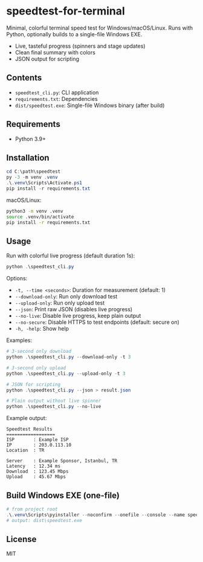 # speedtest-for-terminal

Minimal, colorful terminal speed test for Windows/macOS/Linux. Runs with Python, optionally builds to a single-file Windows EXE.

- Live, tasteful progress (spinners and stage updates)
- Clean final summary with colors
- JSON output for scripting

## Contents
- `speedtest_cli.py`: CLI application
- `requirements.txt`: Dependencies
- `dist/speedtest.exe`: Single-file Windows binary (after build)

## Requirements
- Python 3.9+

## Installation
```powershell
cd C:\path\speedtest
py -3 -m venv .venv
.\.venv\Scripts\Activate.ps1
pip install -r requirements.txt
```

macOS/Linux:
```bash
python3 -m venv .venv
source .venv/bin/activate
pip install -r requirements.txt
```

## Usage
Run with colorful live progress (default duration 1s):
```powershell
python .\speedtest_cli.py
```

Options:
- `-t, --time <seconds>`: Duration for measurement (default: 1)
- `--download-only`: Run only download test
- `--upload-only`: Run only upload test
- `--json`: Print raw JSON (disables live progress)
- `--no-live`: Disable live progress, keep plain output
- `--no-secure`: Disable HTTPS to test endpoints (default: secure on)
- `-h, -help`: Show help

Examples:
```powershell
# 3-second only download
python .\speedtest_cli.py --download-only -t 3

# 3-second only upload
python .\speedtest_cli.py --upload-only -t 3

# JSON for scripting
python .\speedtest_cli.py --json > result.json

# Plain output without live spinner
python .\speedtest_cli.py --no-live
```

Example output:
```
Speedtest Results
==================
ISP       : Example ISP
IP        : 203.0.113.10
Location  : TR

Server    : Example Sponsor, Istanbul, TR
Latency   : 12.34 ms
Download  : 123.45 Mbps
Upload    : 45.67 Mbps
```

## Build Windows EXE (one-file)
```powershell
# from project root
.\.venv\Scripts\pyinstaller --noconfirm --onefile --console --name speedtest speedtest_cli.py
# output: dist\speedtest.exe
```

## License
MIT


